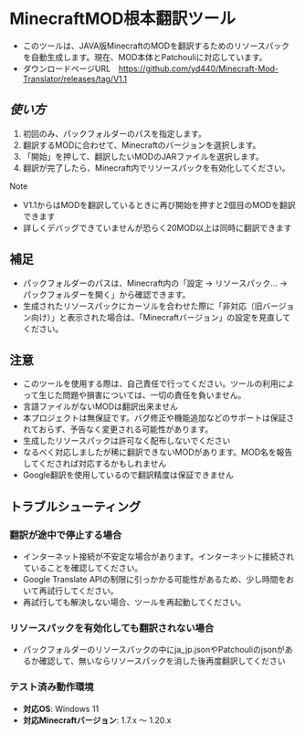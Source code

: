 # MinecraftMOD根本翻訳ツール
- このツールは、JAVA版MinecraftのMODを翻訳するためのリソースパックを自動生成します。現在、MOD本体とPatchouliに対応しています。
- ダウンロードページURL　https://github.com/yd440/Minecraft-Mod-Translator/releases/tag/V1.1
## *使い方*
1. 初回のみ、パックフォルダーのパスを指定します。
2. 翻訳するMODに合わせて、Minecraftのバージョンを選択します。
3. 「開始」を押して、翻訳したいMODのJARファイルを選択します。
4. 翻訳が完了したら、Minecraft内でリソースパックを有効化してください。
>[!NOTE]
>- V1.1からはMODを翻訳しているときに再び開始を押すと2個目のMODを翻訳できます
>- 詳しくデバッグできていませんが恐らく20MOD以上は同時に翻訳できます
## 補足
- パックフォルダーのパスは、Minecraft内の「設定 → リソースパック... → パックフォルダーを開く」から確認できます。
- 生成されたリソースパックにカーソルを合わせた際に「非対応（旧バージョン向け）」と表示された場合は、「Minecraftバージョン」の設定を見直してください。

## 注意
- このツールを使用する際は、自己責任で行ってください。ツールの利用によって生じた問題や損害については、一切の責任を負いません。
- 言語ファイルがないMODは翻訳出来ません
- 本プロジェクトは無保証です。バグ修正や機能追加などのサポートは保証されておらず、予告なく変更される可能性があります。
- 生成したリソースパックは許可なく配布しないでください
- なるべく対応しましたが稀に翻訳できないMODがあります。MOD名を報告してくだされば対応するかもしれません
- Google翻訳を使用しているので翻訳精度は保証できません

## トラブルシューティング
  
###  翻訳が途中で停止する場合
- インターネット接続が不安定な場合があります。インターネットに接続されていることを確認してください。
- Google Translate APIの制限に引っかかる可能性があるため、少し時間をおいて再試行してください。
- 再試行しても解決しない場合、ツールを再起動してください。

###  リソースパックを有効化しても翻訳されない場合
- パックフォルダーのリソースパックの中にja_jp.jsonやPatchouliのjsonがあるか確認して、無いならリソースパックを消した後再度翻訳してください

### テスト済み動作環境
- **対応OS**: Windows 11
- **対応Minecraftバージョン**: 1.7.x 〜 1.20.x
